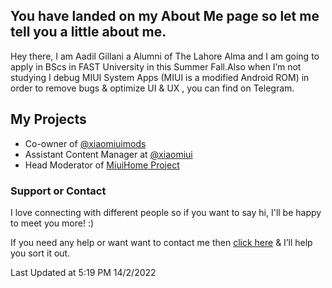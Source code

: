 ## You have landed on my About Me page so let me tell you a little about me. 

Hey there, I am Aadil Gillani a Alumni of The Lahore Alma and I am going to apply in BScs in FAST University in this Summer Fall.Also when I’m not studying I debug MIUI System Apps (MIUI is a modified Android ROM) in order to remove bugs & optimize UI & UX , you can find on Telegram.
## My Projects

- Co-owner of [@xiaomiuimods](t.me/xiaomiuimods)
- Assistant Content Manager at [@xiaomiui](t.me/xiaomiui) 
- Head Moderator of [MiuiHome Project](t.me/miuihome_xposed) 


### Support or Contact

I love connecting with different people so if you want to say hi, I'll be happy to meet you more! :) 

If you need any help or want want to contact me then [click here](https://t.me/aadilgillani) & I’ll help you sort it out.


Last Updated at 5:19 PM 14/2/2022 
